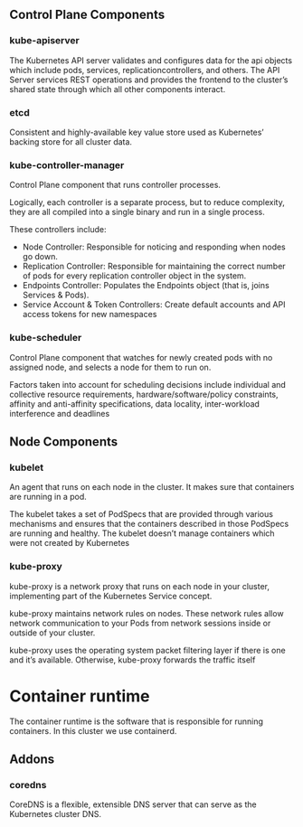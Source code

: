## Control Plane Components
### kube-apiserver
The Kubernetes API server validates and configures data for the api objects which include pods, services, replicationcontrollers, and others. The API Server services REST operations and provides the frontend to the cluster’s shared state through which all other components interact.

### etcd
Consistent and highly-available key value store used as Kubernetes’ backing store for all cluster data.

### kube-controller-manager
Control Plane component that runs controller processes.

Logically, each controller is a separate process, but to reduce complexity, they are all compiled into a single binary and run in a single process.

These controllers include:

* Node Controller: Responsible for noticing and responding when nodes go down.
* Replication Controller: Responsible for maintaining the correct number of pods for every replication controller object in the system.
* Endpoints Controller: Populates the Endpoints object (that is, joins Services & Pods).
* Service Account & Token Controllers: Create default accounts and API access tokens for new namespaces

### kube-scheduler
Control Plane component that watches for newly created pods with no assigned node, and selects a node for them to run on.

Factors taken into account for scheduling decisions include individual and collective resource requirements, hardware/software/policy constraints, affinity and anti-affinity specifications, data locality, inter-workload interference and deadlines

## Node Components
### kubelet
An agent that runs on each node in the cluster. It makes sure that containers are running in a pod.

The kubelet takes a set of PodSpecs that are provided through various mechanisms and ensures that the containers described in those PodSpecs are running and healthy. The kubelet doesn’t manage containers which were not created by Kubernetes

### kube-proxy
kube-proxy is a network proxy that runs on each node in your cluster, implementing part of the Kubernetes Service concept.

kube-proxy maintains network rules on nodes. These network rules allow network communication to your Pods from network sessions inside or outside of your cluster.

kube-proxy uses the operating system packet filtering layer if there is one and it’s available. Otherwise, kube-proxy forwards the traffic itself

# Container runtime
The container runtime is the software that is responsible for running containers. In this cluster we use containerd.

## Addons
### coredns
CoreDNS is a flexible, extensible DNS server that can serve as the Kubernetes cluster DNS.

